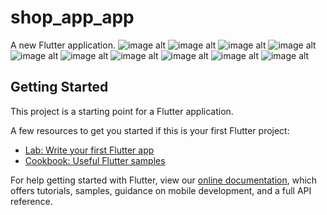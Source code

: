 # shop_app_app

A new Flutter application.
![image alt](https://github.com/WalaAboElsaod/Shop_App/blob/0cad35c25eca36003bda8c378d1dbb70669d546f/9s.jpg)
![image alt](https://github.com/WalaAboElsaod/Shop_App/blob/0cad35c25eca36003bda8c378d1dbb70669d546f/10s.jpg)
![image alt](https://github.com/WalaAboElsaod/Shop_App/blob/0cad35c25eca36003bda8c378d1dbb70669d546f/11s.jpg)
![image alt](https://github.com/WalaAboElsaod/Shop_App/blob/0cad35c25eca36003bda8c378d1dbb70669d546f/1s.jpg)
![image alt](https://github.com/WalaAboElsaod/Shop_App/blob/0cad35c25eca36003bda8c378d1dbb70669d546f/2s.jpg)
![image alt](https://github.com/WalaAboElsaod/Shop_App/blob/0cad35c25eca36003bda8c378d1dbb70669d546f/3s.jpg)
![image alt](https://github.com/WalaAboElsaod/Shop_App/blob/0cad35c25eca36003bda8c378d1dbb70669d546f/4s.jpg)
![image alt](https://github.com/WalaAboElsaod/Shop_App/blob/0cad35c25eca36003bda8c378d1dbb70669d546f/5s.jpg)
![image alt](https://github.com/WalaAboElsaod/Shop_App/blob/0cad35c25eca36003bda8c378d1dbb70669d546f/6s.jpg)
![image alt](https://github.com/WalaAboElsaod/Shop_App/blob/0cad35c25eca36003bda8c378d1dbb70669d546f/7s.jpg)


## Getting Started

This project is a starting point for a Flutter application.

A few resources to get you started if this is your first Flutter project:

- [Lab: Write your first Flutter app](https://flutter.dev/docs/get-started/codelab)
- [Cookbook: Useful Flutter samples](https://flutter.dev/docs/cookbook)

For help getting started with Flutter, view our
[online documentation](https://flutter.dev/docs), which offers tutorials,
samples, guidance on mobile development, and a full API reference.
